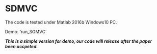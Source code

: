 # SDMVC

The code is tested under Matlab 2016b Windows10 PC.

Demo:  'run_SGMVC'

***This is a simple version for demo, our code will release after the paper been accpeted.***
